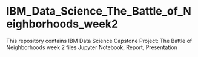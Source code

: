 # IBM_Data_Science_The_Battle_of_Neighborhoods_week2

This repository contains IBM Data Science Capstone Project: The Battle of Neighborhoods week 2 files Jupyter Notebook, Report, Presentation
